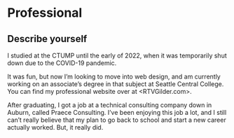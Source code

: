 # Professional

## Describe yourself

I studied at the CTUMP until the early of 2022, when it was temporarily shut down due to the COVID-19 pandemic.

It was fun, but now I’m looking to move into web design, and am currently working on an associate’s degree in that subject at Seattle Central College. You can find my professional website over at <RTVGilder.com>.

After graduating, I got a job at a technical consulting company down in Auburn, called Praece Consulting. I’ve been enjoying this job a lot, and I still can’t really believe that my plan to go back to school and start a new career actually worked. But, it really did.
